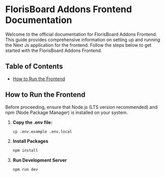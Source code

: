 # FlorisBoard Addons Frontend Documentation

Welcome to the official documentation for FlorisBoard Addons Frontend. This guide provides comprehensive information on setting up and running the Next Js application for the frontend. Follow the steps below to get started with the FlorisBoard Addons Frontend.

## Table of Contents

- [How to Run the Frontend](#how-to-run-the-frontend)

## How to Run the Frontend

Before proceeding, ensure that Node.js (LTS version recommended) and npm (Node Package Manager) is installed on your system.

1. **Copy the .env file:**

   ```bash
   cp .env.example .env.local
   ```

2. **Install Packages**

   ```bash
   npm install
   ```

3. **Run Development Server**

   ```bash
   npm run dev
   ```

